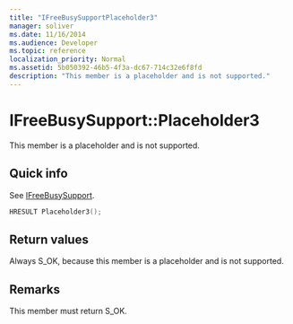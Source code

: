 ```yaml
---
title: "IFreeBusySupportPlaceholder3"
manager: soliver
ms.date: 11/16/2014
ms.audience: Developer
ms.topic: reference
localization_priority: Normal
ms.assetid: 5b050392-46b5-4f3a-dc67-714c32e6f8fd
description: "This member is a placeholder and is not supported."
---
```


# IFreeBusySupport::Placeholder3

This member is a placeholder and is not supported.
  
## Quick info

See [IFreeBusySupport](ifreebusysupport.md).
  
```cpp
HRESULT Placeholder3();
```

## Return values

Always S_OK, because this member is a placeholder and is not supported.
  
## Remarks

This member must return S_OK.
  

